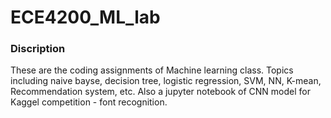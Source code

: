# ECE4200_ML_lab

### Discription
These are the coding assignments of Machine learning class. 
Topics including naive bayse, decision tree, logistic regression, SVM, NN, K-mean, Recommendation system, etc.
Also a jupyter notebook of CNN model for Kaggel competition - font recognition. 
